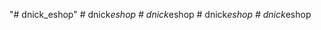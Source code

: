 "# dnick_eshop" 
#   d n i c k _ e s h o p  
 #   d n i c k _ e s h o p  
 #   d n i c k _ e s h o p  
 #   d n i c k _ e s h o p  
 